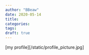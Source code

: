 ```yaml
---
author: "BBeaw"
date: 2020-05-14
title: 
categories:
tags: 
draft: true
---
```



[my profile][/static/profile_picture.jpg]
